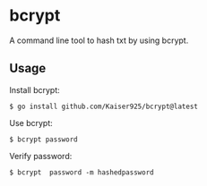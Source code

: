 # bcrypt


A command line tool to hash txt by using bcrypt.

## Usage

Install bcrypt:

```shell
$ go install github.com/Kaiser925/bcrypt@latest
```

Use bcrypt:

```shell
$ bcrypt password
```

Verify password:

```shell
$ bcrypt  password -m hashedpassword
```